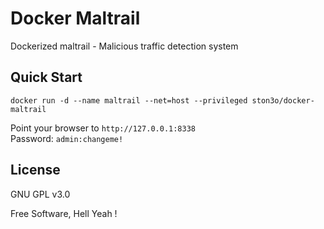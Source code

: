 # Docker Maltrail

Dockerized maltrail - Malicious traffic detection system

Quick Start
---

`docker run -d --name maltrail --net=host --privileged ston3o/docker-maltrail`

Point your browser to `http://127.0.0.1:8338`  
Password: `admin:changeme!`

License
---

GNU GPL v3.0

Free Software, Hell Yeah !
